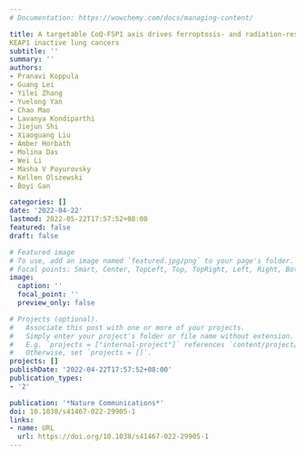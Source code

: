 ```yaml
---
# Documentation: https://wowchemy.com/docs/managing-content/

title: A targetable CoQ-FSP1 axis drives ferroptosis- and radiation-resistance in 
KEAP1 inactive lung cancers
subtitle: ''
summary: ''
authors:
- Pranavi Koppula
- Guang Lei
- Yilei Zhang
- Yuelong Yan
- Chao Mao
- Lavanya Kondiparthi
- Jiejun Shi
- Xiaoguang Liu
- Amber Horbath
- Molina Das
- Wei Li
- Masha V Poyurovsky
- Kellen Olszewski
- Boyi Gan

categories: []
date: '2022-04-22'
lastmod: 2022-05-22T17:57:52+08:00
featured: false
draft: false

# Featured image
# To use, add an image named `featured.jpg/png` to your page's folder.
# Focal points: Smart, Center, TopLeft, Top, TopRight, Left, Right, BottomLeft, Bottom, BottomRight.
image:
  caption: ''
  focal_point: ''
  preview_only: false

# Projects (optional).
#   Associate this post with one or more of your projects.
#   Simply enter your project's folder or file name without extension.
#   E.g. `projects = ["internal-project"]` references `content/project/deep-learning/index.md`.
#   Otherwise, set `projects = []`.
projects: []
publishDate: '2022-04-22T17:57:52+08:00'
publication_types:
- '2'

publication: '*Nature Communications*'
doi: 10.1038/s41467-022-29905-1
links:
- name: URL
  url: https://doi.org/10.1038/s41467-022-29905-1
---
```

